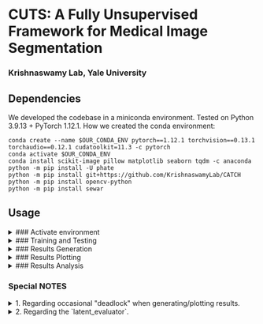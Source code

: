 # CUTS: A Fully Unsupervised Framework for Medical Image Segmentation
### Krishnaswamy Lab, Yale University


## Dependencies
We developed the codebase in a miniconda environment.
Tested on Python 3.9.13 + PyTorch 1.12.1.
How we created the conda environment:
```
conda create --name $OUR_CONDA_ENV pytorch==1.12.1 torchvision==0.13.1 torchaudio==0.12.1 cudatoolkit=11.3 -c pytorch
conda activate $OUR_CONDA_ENV
conda install scikit-image pillow matplotlib seaborn tqdm -c anaconda
python -m pip install -U phate
python -m pip install git+https://github.com/KrishnaswamyLab/CATCH
python -m pip install opencv-python
python -m pip install sewar
```

## Usage
<details>
  <summary>### Activate environment</summary>

```
conda activate $OUR_CONDA_ENV
```
</details>

<details>
  <summary>### Training and Testing</summary>

#### To train a model.
```
## Under $CUTS_ROOT/src
python main.py --mode train --config ../config/$YAML_FILE.yaml
```
#### To test a model (automatically done during `train` mode).
```
## Under $CUTS_ROOT/src
python main.py --mode test --config ../config/$YAML_FILE.yaml
```
</details>

<details>
  <summary>### Results Generation</summary>

#### To generate and save the segmentation using spectral k-means.
```
## Under $CUTS_ROOT/src/scripts_analysis
python generate_kmeans.py --config ../../config/$YAML_FILE.yaml
```
#### To generate and save the segmentation using diffusion condensation.
```
## Under $CUTS_ROOT/src/scripts_analysis
python generate_diffusion.py --config ../../config/$YAML_FILE.yaml
```
#### To generate and save the segmentation using baseline methods.
```
## Under $CUTS_ROOT/src/scripts_analysis
python generate_baselines.py
```
</details>

<details>
  <summary>### Results Plotting</summary>

#### **To reproduce the figures in the paper.**
```
## Under $CUTS_ROOT/src/scripts_analysis

## For natural images (berkeley)
python plot_paper_figure_natural.py --config ../../config/$YAML_FILE.yaml --image-idx $IMAGE_IDX
python plot_paper_figure_natural.py --config ../../config/$YAML_FILE.yaml --image-idx $IMAGE_IDX --comparison

## For medical images (retina, brain)
python plot_paper_figure_medical.py --config ../../config/$YAML_FILE.yaml --image-idx $IMAGE_IDX
python plot_paper_figure_medical.py --config ../../config/$YAML_FILE.yaml --image-idx $IMAGE_IDX --comparison
```
#### To plot the segmentation results using spectral k-means.
Assuming segmentation results have already been generated and saved.
```
## Under $CUTS_ROOT/src/scripts_analysis
python plot_kmeans.py --config ../../config/$YAML_FILE.yaml
```
#### To plot the segmentation results using diffusion condensation.
Assuming segmentation results have already been generated and saved.
```
## Under $CUTS_ROOT/src/scripts_analysis
python plot_diffusion.py --config ../../config/$YAML_FILE.yaml
```
</details>

<details>
  <summary>### Results Analysis</summary>

#### To compute the quantitative metrics.
Assuming segmentation results have already been generated and saved.
```
## Under $CUTS_ROOT/src/scripts_analysis
python run_metrics.py --config ../../config/$YAML_FILE.yaml
```
</details>

### Special NOTES
<details>
  <summary>1. Regarding occasional "deadlock" when generating/plotting results.</summary>

    On our YCRC server, sometimes we need to run
    ```
    export MKL_THREADING_LAYER=GNU
    ```
    before running some results generation/plotting/analysis code to avoid dead lock.

    For details, see https://github.com/joblib/threadpoolctl/blob/master/multiple_openmp.md.
</details>

<details>
  <summary>2. Regarding the `latent_evaluator`.</summary>

  You may notice something called `latent_evaluator` in `main.py`.

  At first, I wrote it to evaluate the model during test time. However, eventually I decided to off-source this kind of jobs to separate scripts under the `scripts_analysis` folder, and rather use it as a numpy results saver. As of now, I haven't changed `latent_evaluator` to `results_saver`, but I may do that at some point.

  Along the same lines, you could feel free to not touch the following hyperparameters in your config yaml:
  ```
  segmentation_paradigm: 'kmeans_point'
  test_metric: None
  ```
  In this case, the `latent_evaluator` will indeed act as a numpy results saver. Since no evaluation is actually performed, the logging will say: **dice coeff: nan ± nan, which is not a bug and you shall not be scared of it**.

</details>

